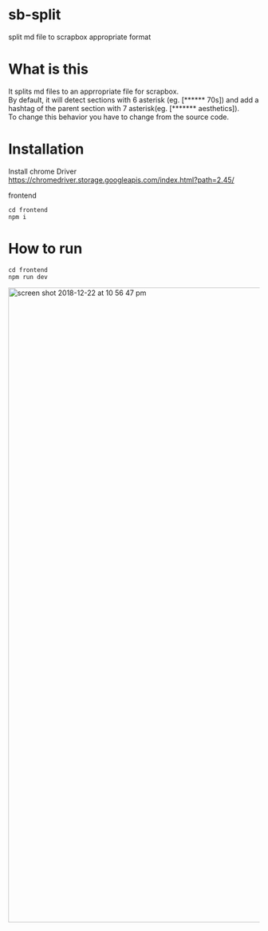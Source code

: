 # sb-split
split md file to scrapbox appropriate format

# What is this

It splits md files to an apprropriate file for scrapbox.
<br>
By default, it will detect sections with 6 asterisk (eg. [****** 70s]) and add a hashtag of the parent section with 7 asterisk(eg. [******* aesthetics]).<br>
To change this behavior you have to change from the source code.


# Installation
Install chrome Driver
https://chromedriver.storage.googleapis.com/index.html?path=2.45/

frontend
```
cd frontend
npm i
```

# How to run

```
cd frontend
npm run dev
```
<img width="1270" alt="screen shot 2018-12-22 at 10 56 47 pm" src="https://user-images.githubusercontent.com/14835424/50375194-e9185080-063c-11e9-9d98-98de6085b3c9.png">

